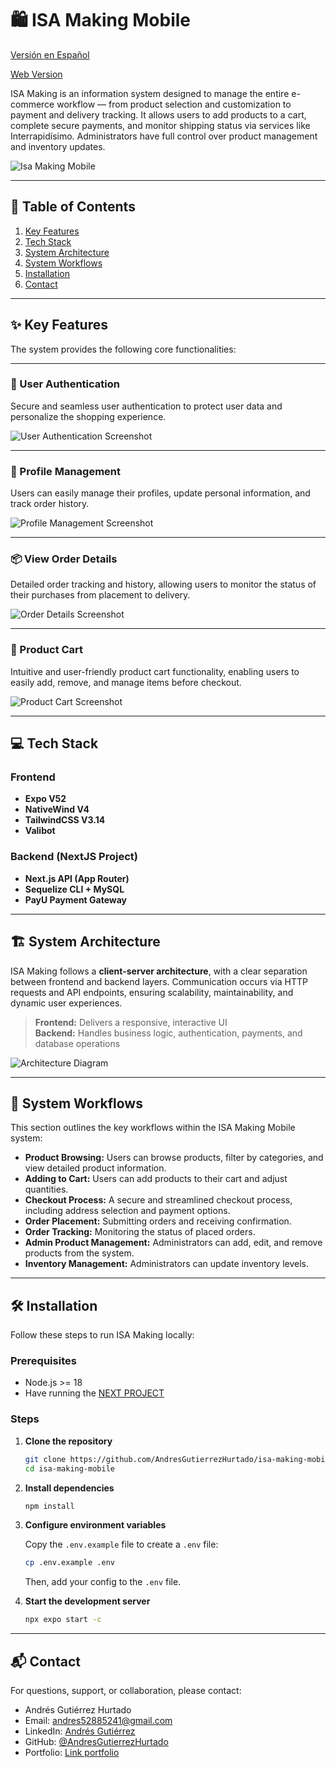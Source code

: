 # 🛍️ ISA Making Mobile

[Versión en Español](README.es.md)

[Web Version](https://github.com/AndresGutierrezHurtado/isa-making)

ISA Making is an information system designed to manage the entire e-commerce workflow — from product selection and customization to payment and delivery tracking. It allows users to add products to a cart, complete secure payments, and monitor shipping status via services like Interrapidísimo. Administrators have full control over product management and inventory updates.

![Isa Making Mobile](./docs/screenshots/isa-making-mobile.png)

---

## 📑 Table of Contents

1. [Key Features](#-key-features)
2. [Tech Stack](#-tech-stack)
3. [System Architecture](#%EF%B8%8F-system-architecture)
4. [System Workflows](#-system-workflows)
5. [Installation](#%EF%B8%8F-installation)
6. [Contact](#-contact)

---

## ✨ Key Features

The system provides the following core functionalities:

---

### 🧥 User Authentication

Secure and seamless user authentication to protect user data and personalize the shopping experience.

![User Authentication Screenshot](./docs/screenshots/user-authentication.png)

---

### 👤 Profile Management

Users can easily manage their profiles, update personal information, and track order history.

![Profile Management Screenshot](./docs/screenshots/profile-management.png)

---

### 📦 View Order Details

Detailed order tracking and history, allowing users to monitor the status of their purchases from placement to delivery.

![Order Details Screenshot](./docs/screenshots/order-details.png)

---

### 🛒 Product Cart

Intuitive and user-friendly product cart functionality, enabling users to easily add, remove, and manage items before checkout.

![Product Cart Screenshot](./docs/screenshots/product-cart.png)

---

## 💻 Tech Stack

### **Frontend**

-   **Expo V52**
-   **NativeWind V4**
-   **TailwindCSS V3.14**
-   **Valibot**

### **Backend (NextJS Project)**

-   **Next.js API (App Router)**
-   **Sequelize CLI + MySQL**
-   **PayU Payment Gateway**

---

## 🏗️ System Architecture

ISA Making follows a **client-server architecture**, with a clear separation between frontend and backend layers. Communication occurs via HTTP requests and API endpoints, ensuring scalability, maintainability, and dynamic user experiences.

> **Frontend:** Delivers a responsive, interactive UI  
> **Backend:** Handles business logic, authentication, payments, and database operations

![Architecture Diagram](./docs/architecture.png)

---

## 🔄 System Workflows

This section outlines the key workflows within the ISA Making Mobile system:

-   **Product Browsing:** Users can browse products, filter by categories, and view detailed product information.
-   **Adding to Cart:** Users can add products to their cart and adjust quantities.
-   **Checkout Process:** A secure and streamlined checkout process, including address selection and payment options.
-   **Order Placement:** Submitting orders and receiving confirmation.
-   **Order Tracking:** Monitoring the status of placed orders.
-   **Admin Product Management:** Administrators can add, edit, and remove products from the system.
-   **Inventory Management:** Administrators can update inventory levels.

---

## 🛠️ Installation

Follow these steps to run ISA Making locally:

### **Prerequisites**

-   Node.js >= 18
-   Have running the [NEXT PROJECT](https://github.com/AndresGutierrezHurtado/isa-making)

### **Steps**

1. **Clone the repository**

    ```bash
    git clone https://github.com/AndresGutierrezHurtado/isa-making-mobile.git
    cd isa-making-mobile
    ```

2. **Install dependencies**

    ```bash
    npm install
    ```

3. **Configure environment variables**

    Copy the `.env.example` file to create a `.env` file:

    ```bash
    cp .env.example .env
    ```

    Then, add your config to the `.env` file.

4. **Start the development server**

    ```bash
    npx expo start -c
    ```

---

## 📬 Contact

For questions, support, or collaboration, please contact:

-   Andrés Gutiérrez Hurtado
-   Email: [andres52885241@gmail.com](mailto:andres52885241@gmail.com)
-   LinkedIn: [Andrés Gutiérrez](https://www.linkedin.com/in/andr%C3%A9s-guti%C3%A9rrez-hurtado-25946728b/)
-   GitHub: [@AndresGutierrezHurtado](https://github.com/AndresGutierrezHurtado)
-   Portfolio: [Link portfolio](https://andres-portfolio-b4dv.onrender.com)
